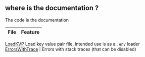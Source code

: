 ## where is the documentation ?
The code is the documentation

File | Feature
--- | ---
[LoadKVP](./LoadKVP.go) Load key value pair file, intended use is as a `.env` loader
[ErrorsWithTrace](./ErrorsWithTrace.go) | Errors with stack traces (that can be disabled)


